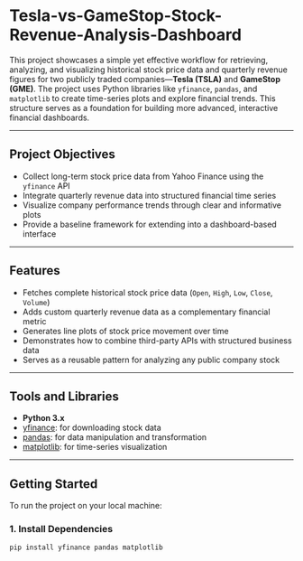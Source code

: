 # Tesla-vs-GameStop-Stock-Revenue-Analysis-Dashboard

This project showcases a simple yet effective workflow for retrieving, analyzing, and visualizing historical stock price data and quarterly revenue figures for two publicly traded companies—**Tesla (TSLA)** and **GameStop (GME)**. The project uses Python libraries like `yfinance`, `pandas`, and `matplotlib` to create time-series plots and explore financial trends. This structure serves as a foundation for building more advanced, interactive financial dashboards.

---

## Project Objectives

- Collect long-term stock price data from Yahoo Finance using the `yfinance` API
- Integrate quarterly revenue data into structured financial time series
- Visualize company performance trends through clear and informative plots
- Provide a baseline framework for extending into a dashboard-based interface

---

## Features

- Fetches complete historical stock price data (`Open`, `High`, `Low`, `Close`, `Volume`)  
- Adds custom quarterly revenue data as a complementary financial metric  
- Generates line plots of stock price movement over time  
- Demonstrates how to combine third-party APIs with structured business data  
- Serves as a reusable pattern for analyzing any public company stock

---

## Tools and Libraries

- **Python 3.x**
- [yfinance](https://pypi.org/project/yfinance/): for downloading stock data
- [pandas](https://pandas.pydata.org/): for data manipulation and transformation
- [matplotlib](https://matplotlib.org/): for time-series visualization

---

## Getting Started

To run the project on your local machine:

### 1. Install Dependencies

```bash
pip install yfinance pandas matplotlib

